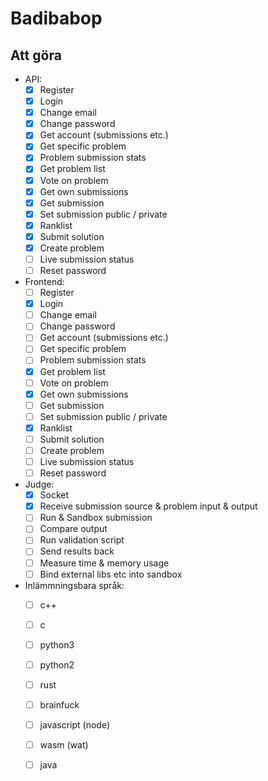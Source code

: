 # Badibabop

## Att göra

* API:
  - [x] Register
  - [x] Login
  - [x] Change email
  - [x] Change password
  - [x] Get account (submissions etc.)
  - [x] Get specific problem
  - [x] Problem submission stats
  - [x] Get problem list
  - [x] Vote on problem
  - [x] Get own submissions
  - [x] Get submission
  - [x] Set submission public / private
  - [x] Ranklist
  - [x] Submit solution
  - [x] Create problem
  - [ ] Live submission status
  - [ ] Reset password

* Frontend:
  - [ ] Register
  - [x] Login
  - [ ] Change email
  - [ ] Change password
  - [ ] Get account (submissions etc.)
  - [ ] Get specific problem
  - [ ] Problem submission stats
  - [x] Get problem list
  - [ ] Vote on problem
  - [x] Get own submissions
  - [ ] Get submission
  - [ ] Set submission public / private
  - [x] Ranklist
  - [ ] Submit solution
  - [ ] Create problem
  - [ ] Live submission status
  - [ ] Reset password

* Judge:
  - [x] Socket
  - [x] Receive submission source & problem input & output
  - [ ] Run & Sandbox submission
  - [ ] Compare output
  - [ ] Run validation script
  - [ ] Send results back
  - [ ] Measure time & memory usage
  - [ ] Bind external libs etc into sandbox

* Inlämmningsbara språk:
  - [ ] c++
  - [ ] c
  - [ ] python3
  - [ ] python2
  - [ ] rust
  - [ ] brainfuck
  - [ ] javascript (node)
  - [ ] wasm (wat)
  - [ ] java

